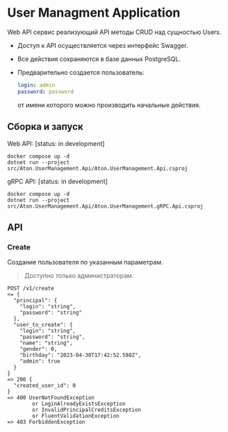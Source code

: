 # User Managment Application

Web API сервис реализующий API методы CRUD над
сущностью Users.

- Доступ к API осуществляется через интерфейс Swagger.

- Все действия сохраняются в базе данных PostgreSQL.

- Предварительно создается пользователь:
    ```yaml
    login: admin 
    password: password
    ```
    от имени которого можно производить начальные действия.

## Сборка и запуск

Web API: [status: in development]
```shell
docker compose up -d
dotnet run --project src/Aton.UserManagement.Api/Aton.UserManagement.Api.csproj
```

gRPC API: [status: in development]
```shell
docker compose up -d
dotnet run --project src/Aton.UserManagement.Api/Aton.UserManagement.gRPC.Api.csproj
```

## API

### Create
Создание пользователя по указанным параметрам.
> Доступно только администраторам.
```
POST /v1/create
<= {
  "principal": {
    "login": "string",
    "password": "string"
  },
  "user_to_create": {
    "login": "string",
    "password": "string",
    "name": "string",
    "gender": 0,
    "birthday": "2023-04-30T17:42:52.598Z",
    "admin": true
  }
}
=> 200 {
  "created_user_id": 0
}
=> 400 UserNotFoundException 
        or LoginAlreadyExistsException 
        or InvalidPrincipalCreditsException
        or FluentValidationException
=> 403 ForbiddenException
```